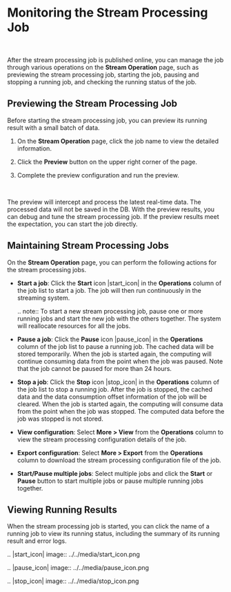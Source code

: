# Monitoring the Stream Processing Job

<br />

After the stream processing job is published online, you can manage the job through various operations on the **Stream Operation** page, such as previewing the stream processing job, starting the job, pausing and stopping a running job, and checking the running status of the job.


<!--
## Requesting for the Stream Data Processing Resource

Before starting the stream processing job, you need to check whether the Stream Data Processing resource has been allocated for your organization. Otherwise, the stream processing job cannot be started. To request for the resource, see [Managing Resources](/docs/enos/en/dev/resourcemanagement/getstarted.html).

--> 


## Previewing the Stream Processing Job

Before starting the stream processing job, you can preview its running result with a small batch of data.

1. On the **Stream Operation** page, click the job name to view the detailed information.

2. Click the **Preview** button on the upper right corner of the page.

3. Complete the preview configuration and run the preview.

<br />

The preview will intercept and process the latest real-time data. The processed data will not be saved in the DB. With the preview results, you can debug and tune the stream processing job. If the preview results meet the expectation, you can start the job directly.

## Maintaining Stream Processing Jobs

On the **Stream Operation** page, you can perform the following actions for the stream processing jobs.

- **Start a job**: Click the **Start** icon |start_icon| in the **Operations** column of the job list to start a job. The job will then run continuously in the streaming system.

  .. note:: To start a new stream processing job, pause one or more running jobs and start the new job with the others together. The system will reallocate resources for all the jobs.

- **Pause a job**: Click the **Pause** icon |pause_icon| in the **Operations** column of the job list to pause a running job. The cached data will be stored temporarily. When the job is started again, the computing will continue consuming data from the point when the job was paused. Note that the job cannot be paused for more than 24 hours.

- **Stop a job**: Click the **Stop** icon |stop_icon| in the **Operations** column of the job list to stop a running job. After the job is stopped, the cached data and the data consumption offset information of the job will be cleared. When the job is started again, the computing will consume data from the point when the job was stopped. The computed data before the job was stopped is not stored.

- **View configuration**: Select **More > View** from the **Operations** column to view the stream processing configuration details of the job.

- **Export configuration**: Select **More > Export** from the **Operations** column to download the stream processing configuration file of the job.

- **Start/Pause multiple jobs**: Select multiple jobs and click the **Start** or **Pause** button to start multiple jobs or pause multiple running jobs together.


## Viewing Running Results

When the stream processing job is started, you can click the name of a running job to view its running status, including the summary of its running result and error logs.

.. |start_icon| image:: ../../media/start_icon.png

.. |pause_icon| image:: ../../media/pause_icon.png

.. |stop_icon| image:: ../../media/stop_icon.png

<!--end-->

